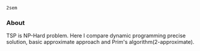 `2sem`
### About
TSP is NP-Hard problem. Here I compare dynamic programming precise solution, basic approximate approach and Prim's algorithm(2-approximate).
